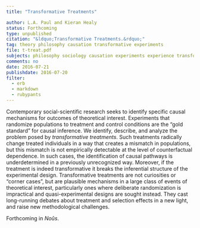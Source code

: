 ```yaml
---
title: "Transformative Treatments"

author: L.A. Paul and Kieran Healy
status: Forthcoming
type: unpublished
citation: "&ldquo;Transformative Treatments.&rdquo;"
tag: theory philosophy causation transformative experiments
file: t-treat.pdf
subjects: philosophy sociology causation experiments experience transformative
comments: no
date: 2016-07-21
publishdate: 2016-07-20
filter:
  - erb
  - markdown
  - rubypants
---
```


Contemporary social-scientific research seeks to identify specific causal mechanisms for outcomes of theoretical interest. Experiments that randomize populations to treatment and control conditions are the “gold standard” for causal inference. We identify, describe, and analyze the problem posed by *transformative treatments*. Such treatments radically change treated individuals in a way that creates a mismatch in populations, but this mismatch is not empirically detectable at the level of counterfactual dependence. In such cases, the identification of causal pathways is underdetermined in a previously unrecognized way. Moreover, if the treatment is indeed transformative it breaks the inferential structure of the experimental design. Transformative treatments are not curiosities or “corner cases”, but are plausible mechanisms in a large class of events of theoretical interest, particularly ones where deliberate randomization is impractical and quasi-experimental designs are sought instead. They cast long-running debates about treatment and selection effects in a new light, and raise new methodological challenges.

Forthcoming in *Noûs*.
